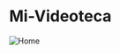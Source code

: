 # Mi-Videoteca

![Home](https://github.com/JornabeDV/Mi-Videoteca/assets/103864663/2e580fe7-b774-4bcc-9608-808bed91e162)
